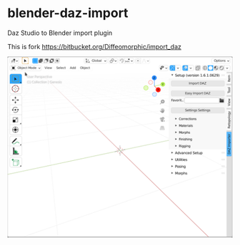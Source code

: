 # blender-daz-import
Daz Studio to Blender import plugin

This is fork https://bitbucket.org/Diffeomorphic/import_daz

![alt](Screenshot.png)